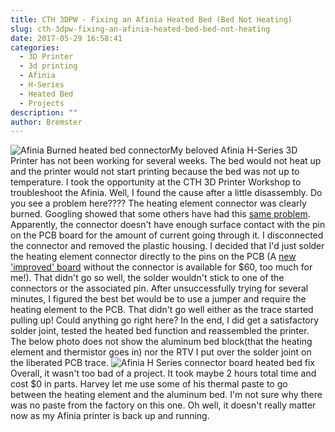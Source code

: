```yaml
---
title: CTH 3DPW - Fixing an Afinia Heated Bed (Bed Not Heating)
slug: cth-3dpw-fixing-an-afinia-heated-bed-bed-not-heating
date: 2017-05-29 16:58:41
categories:
  - 3D Printer
  - 3d printing
  - Afinia
  - H-Series
  - Heated Bed
  - Projects
description: ""
author: Bremster
---
```



![Afinia Burned heated bed connector ](/uploads/2017/05/afinia0.png)My beloved Afinia H-Series 3D Printer has not been working for several weeks. The bed would not heat up and the printer would not start printing because the bed was not up to temperature. I took the opportunity at the CTH 3D Printer Workshop to troubleshoot the Afinia. Well, I found the cause after a little disassembly. Do you see a problem here???? The heating element connector was clearly burned. Googling showed that some others have had this [same problem](https://www.up3d.com/community/viewtopic.php?t=37851). Apparently, the connector doesn't have enough surface contact with the pin on the PCB board for the amount of current going through it. I disconnected the connector and removed the plastic housing. I decided that I'd just solder the heating element connector directly to the pins on the PCB (A [new 'improved' board](http://store.afinia.com/Platform-Heater--H479-002-H479-003-H480-001-H480-01-H480-02_p_58.html) without the connector is available for $60, too much for me!). That didn't go so well, the solder wouldn't stick to one of the connectors or the associated pin. After unsuccessfully trying for several minutes, I figured the best bet would be to use a jumper and require the heating element to the PCB. That didn't go well either as the trace started pulling up! Could anything go right here? In the end, I did get a satisfactory solder joint, tested the heated bed function and reassembled the printer. The below photo does not show the aluminum bed block(that the heating element and thermistor goes in) nor the RTV I put over the solder joint on the liberated PCB trace. ![Afinia H Series connector board heated bed fix](/uploads/2017/05/afinia2-1024x768.jpg) Overall, it wasn't too bad of a project. It took maybe 2 hours total time and cost $0 in parts. Harvey let me use some of his thermal paste to go between the heating element and the aluminum bed. I'm not sure why there was no paste from the factory on this one. Oh well, it doesn't really matter now as my Afinia printer is back up and running.
